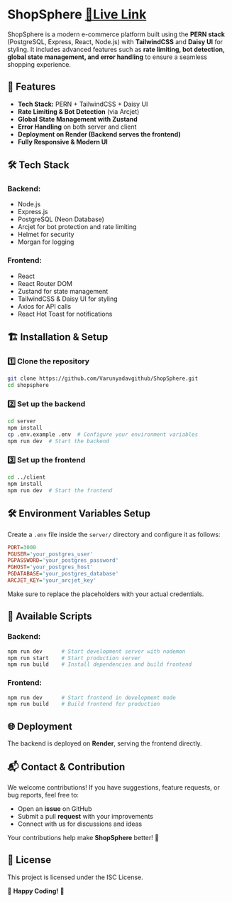# ShopSphere [**🔗Live Link**](https://shopsphere-7mfa.onrender.com/)

ShopSphere is a modern e-commerce platform built using the **PERN stack** (PostgreSQL, Express, React, Node.js) with **TailwindCSS** and **Daisy UI** for styling. It includes advanced features such as **rate limiting, bot detection, global state management, and error handling** to ensure a seamless shopping experience.

## 🚀 Features

- **Tech Stack:** PERN + TailwindCSS + Daisy UI
- **Rate Limiting & Bot Detection** (via Arcjet)
- **Global State Management with Zustand**
- **Error Handling** on both server and client
- **Deployment on Render (Backend serves the frontend)**
- **Fully Responsive & Modern UI**

## 🛠️ Tech Stack

### **Backend:**

- Node.js
- Express.js
- PostgreSQL (Neon Database)
- Arcjet for bot protection and rate limiting
- Helmet for security
- Morgan for logging

### **Frontend:**

- React
- React Router DOM
- Zustand for state management
- TailwindCSS & Daisy UI for styling
- Axios for API calls
- React Hot Toast for notifications

## 🏗️ Installation & Setup

### 1️⃣ Clone the repository

```sh
git clone https://github.com/Varunyadavgithub/ShopSphere.git
cd shopsphere
```

### 2️⃣ Set up the backend

```sh
cd server
npm install
cp .env.example .env  # Configure your environment variables
npm run dev  # Start the backend
```

### 3️⃣ Set up the frontend

```sh
cd ../client
npm install
npm run dev  # Start the frontend
```

## 🛠 Environment Variables Setup

Create a `.env` file inside the `server/` directory and configure it as follows:

```ini
PORT=3000
PGUSER='your_postgres_user'
PGPASSWORD='your_postgres_password'
PGHOST='your_postgres_host'
PGDATABASE='your_postgres_database'
ARCJET_KEY='your_arcjet_key'
```

Make sure to replace the placeholders with your actual credentials.

## 📌 Available Scripts

### Backend:

```sh
npm run dev      # Start development server with nodemon
npm run start    # Start production server
npm run build    # Install dependencies and build frontend
```

### Frontend:

```sh
npm run dev      # Start frontend in development mode
npm run build    # Build frontend for production
```

## 🌐 Deployment

The backend is deployed on **Render**, serving the frontend directly.

## 📬 Contact & Contribution

We welcome contributions! If you have suggestions, feature requests, or bug reports, feel free to:

- Open an **issue** on GitHub
- Submit a pull **request** with your improvements
- Connect with us for discussions and ideas

Your contributions help make **ShopSphere** better! 🚀

## 📄 License

This project is licensed under the ISC License.

💙 **Happy Coding!** 🚀
